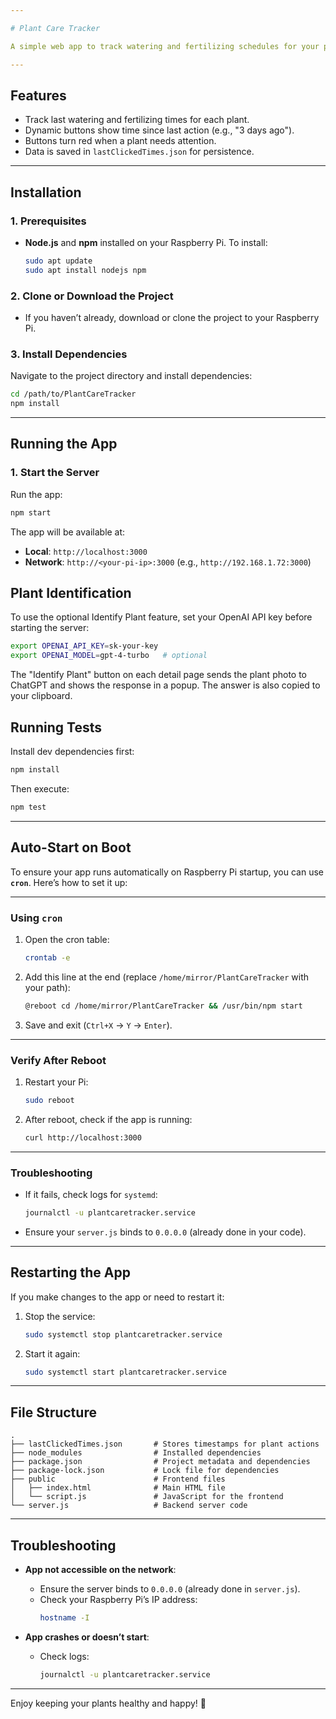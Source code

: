 ```yaml
---

# Plant Care Tracker

A simple web app to track watering and fertilizing schedules for your plants. Built with **Node.js**, **Express**, and vanilla JavaScript.

---
```


## **Features**
- Track last watering and fertilizing times for each plant.
- Dynamic buttons show time since last action (e.g., "3 days ago").
- Buttons turn red when a plant needs attention.
- Data is saved in `lastClickedTimes.json` for persistence.

---

## **Installation**

### **1. Prerequisites**
- **Node.js** and **npm** installed on your Raspberry Pi.
  To install:
  ```bash
  sudo apt update
  sudo apt install nodejs npm
  ```

### **2. Clone or Download the Project**
- If you haven’t already, download or clone the project to your Raspberry Pi.

### **3. Install Dependencies**
Navigate to the project directory and install dependencies:
```bash
cd /path/to/PlantCareTracker
npm install
```

---

## **Running the App**

### **1. Start the Server**
Run the app:
```bash
npm start
```
The app will be available at:
- **Local**: `http://localhost:3000`
- **Network**: `http://<your-pi-ip>:3000` (e.g., `http://192.168.1.72:3000`)

## Plant Identification
To use the optional Identify Plant feature, set your OpenAI API key before starting the server:
```bash
export OPENAI_API_KEY=sk-your-key
export OPENAI_MODEL=gpt-4-turbo   # optional
```
The "Identify Plant" button on each detail page sends the plant photo to ChatGPT and shows the response in a popup. The answer is also copied to your clipboard.


## **Running Tests**
Install dev dependencies first:
```bash
npm install
```
Then execute:
```bash
npm test
```

---

## **Auto-Start on Boot**

To ensure your app runs automatically on Raspberry Pi startup, you can use **`cron`**. Here’s how to set it up:

---

### **Using `cron`**
1. Open the cron table:
   ```bash
   crontab -e
   ```

2. Add this line at the end (replace `/home/mirror/PlantCareTracker` with your path):
   ```bash
   @reboot cd /home/mirror/PlantCareTracker && /usr/bin/npm start
   ```

3. Save and exit (`Ctrl+X` → `Y` → `Enter`).

---

### **Verify After Reboot**
1. Restart your Pi:
   ```bash
   sudo reboot
   ```

2. After reboot, check if the app is running:
   ```bash
   curl http://localhost:3000
   ```

---

### **Troubleshooting**
- If it fails, check logs for `systemd`:
  ```bash
  journalctl -u plantcaretracker.service
  ```
- Ensure your `server.js` binds to `0.0.0.0` (already done in your code).
---

## **Restarting the App**

If you make changes to the app or need to restart it:

1. Stop the service:
   ```bash
   sudo systemctl stop plantcaretracker.service
   ```

2. Start it again:
   ```bash
   sudo systemctl start plantcaretracker.service
   ```

---

## **File Structure**
```
.
├── lastClickedTimes.json       # Stores timestamps for plant actions
├── node_modules                # Installed dependencies
├── package.json                # Project metadata and dependencies
├── package-lock.json           # Lock file for dependencies
├── public                      # Frontend files
│   ├── index.html              # Main HTML file
│   └── script.js               # JavaScript for the frontend
└── server.js                   # Backend server code
```

---

## **Troubleshooting**

- **App not accessible on the network**:
  - Ensure the server binds to `0.0.0.0` (already done in `server.js`).
  - Check your Raspberry Pi’s IP address:
    ```bash
    hostname -I
    ```

- **App crashes or doesn’t start**:
  - Check logs:
    ```bash
    journalctl -u plantcaretracker.service
    ```

---

Enjoy keeping your plants healthy and happy! 🌱
